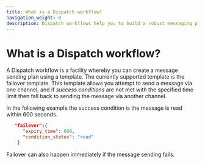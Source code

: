 ```yaml
---
title: What is a Dispatch workflow?
navigation_weight: 0
description: Dispatch workflows help you to build a robust messaging plan that incorporates failover to a secondary channel.
---
```


# What is a Dispatch workflow?

A Dispatch workflow is a facility whereby you can create a message sending plan using a template. The currently supported template is the failover template. This template allows you attempt to send a message via one channel, and if *success conditions* are not met with the specified time limit then fall back to sending the message via another channel.

In the following example the success condition is the message is read within 600 seconds.

``` json
   "failover":{
      "expiry_time": 600,
      "condition_status": "read"
    }
```

Failover can also happen immediately if the message sending fails.

